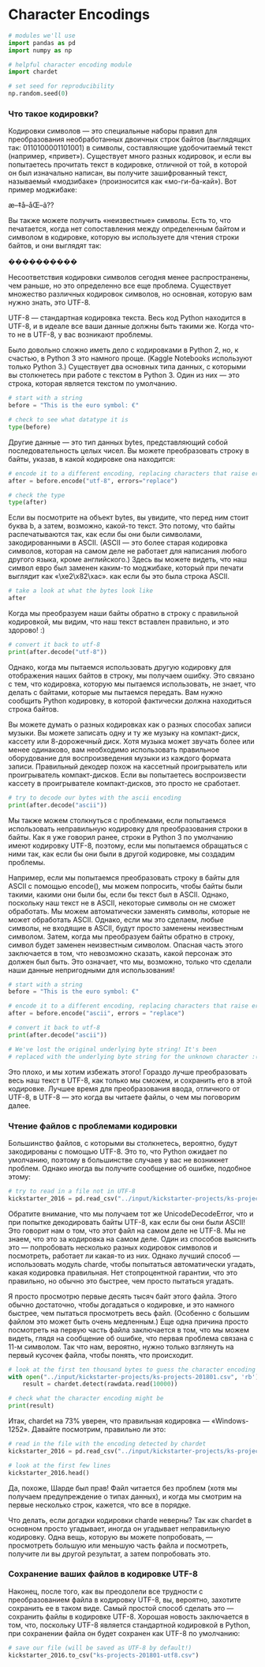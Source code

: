 # Character Encodings

```python
# modules we'll use
import pandas as pd
import numpy as np

# helpful character encoding module
import chardet

# set seed for reproducibility
np.random.seed(0)
```
### Что такое кодировки?
Кодировки символов — это специальные наборы правил для преобразования необработанных двоичных строк байтов 
(выглядящих так: 0110100001101001) в символы, составляющие удобочитаемый текст (например, «привет»). Существует 
много разных кодировок, и если вы попытаетесь прочитать текст в кодировке, отличной от той, в которой он был 
изначально написан, вы получите зашифрованный текст, называемый «модзибаке» (произносится как «мо-ги-ба-кай»). Вот 
пример моджибаке:    

æ–‡å–åŒ–ã??

Вы также можете получить «неизвестные» символы. Есть то, что печатается, когда нет сопоставления между определенным 
байтом и символом в кодировке, которую вы используете для чтения строки байтов, и они выглядят так:  

 ���������� 

Несоответствия кодировки символов сегодня менее распространены, чем раньше, но это определенно все еще проблема. 
Существует множество различных кодировок символов, но основная, которую вам нужно знать, это UTF-8. 

UTF-8 — стандартная кодировка текста. Весь код Python находится в UTF-8, и в идеале все ваши данные должны быть 
такими же. Когда что-то не в UTF-8, у вас возникают проблемы. 

Было довольно сложно иметь дело с кодировками в Python 2, но, к счастью, в Python 3 это намного проще. (Kaggle 
Notebooks используют только Python 3.) Существует два основных типа данных, с которыми вы столкнетесь при работе с 
текстом в Python 3. Один из них — это строка, которая является текстом по умолчанию.  
```python
# start with a string
before = "This is the euro symbol: €"

# check to see what datatype it is
type(before)
```
Другие данные — это тип данных bytes, представляющий собой последовательность целых чисел. Вы можете преобразовать 
строку в байты, указав, в какой кодировке она находится: 

```python
# encode it to a different encoding, replacing characters that raise errors
after = before.encode("utf-8", errors="replace")

# check the type
type(after)
```
Если вы посмотрите на объект bytes, вы увидите, что перед ним стоит буква b, а затем, возможно, какой-то текст. Это 
потому, что байты распечатываются так, как если бы они были символами, закодированными в ASCII. (ASCII — это более 
старая кодировка символов, которая на самом деле не работает для написания любого другого языка, кроме английского.) 
Здесь вы можете видеть, что наш символ евро был заменен каким-то моджибаке, который при печати выглядит как 
«\xe2\x82\xac». как если бы это была строка ASCII.

```python
# take a look at what the bytes look like
after
```
Когда мы преобразуем наши байты обратно в строку с правильной кодировкой, мы видим, что наш текст вставлен правильно,
и это здорово! :) 
```python
# convert it back to utf-8
print(after.decode("utf-8"))
```
Однако, когда мы пытаемся использовать другую кодировку для отображения наших байтов в строку, мы получаем ошибку. 
Это связано с тем, что кодировка, которую мы пытаемся использовать, не знает, что делать с байтами, которые мы 
пытаемся передать. Вам нужно сообщить Python кодировку, в которой фактически должна находиться строка байтов.  

Вы можете думать о разных кодировках как о разных способах записи музыки. Вы можете записать одну и ту же музыку на 
компакт-диск, кассету или 8-дорожечный диск. Хотя музыка может звучать более или менее одинаково, вам необходимо 
использовать правильное оборудование для воспроизведения музыки из каждого формата записи. Правильный декодер похож 
на кассетный проигрыватель или проигрыватель компакт-дисков. Если вы попытаетесь воспроизвести кассету в 
проигрывателе компакт-дисков, это просто не сработает.    

```python
# try to decode our bytes with the ascii encoding
print(after.decode("ascii"))
```
Мы также можем столкнуться с проблемами, если попытаемся использовать неправильную кодировку для преобразования 
строки в байты. Как я уже говорил ранее, строки в Python 3 по умолчанию имеют кодировку UTF-8, поэтому, если мы 
попытаемся обращаться с ними так, как если бы они были в другой кодировке, мы создадим проблемы.  

Например, если мы попытаемся преобразовать строку в байты для ASCII с помощью encode(), мы можем попросить, чтобы 
байты были такими, какими они были бы, если бы текст был в ASCII. Однако, поскольку наш текст не в ASCII, некоторые 
символы он не сможет обработать. Мы можем автоматически заменять символы, которые не может обработать ASCII. Однако, 
если мы это сделаем, любые символы, не входящие в ASCII, будут просто заменены неизвестным символом. Затем, когда мы 
преобразуем байты обратно в строку, символ будет заменен неизвестным символом. Опасная часть этого заключается в том,
что невозможно сказать, какой персонаж это должен был быть. Это означает, что мы, возможно, только что сделали наши 
данные непригодными для использования!      
```python
# start with a string
before = "This is the euro symbol: €"

# encode it to a different encoding, replacing characters that raise errors
after = before.encode("ascii", errors = "replace")

# convert it back to utf-8
print(after.decode("ascii"))

# We've lost the original underlying byte string! It's been 
# replaced with the underlying byte string for the unknown character :(
```

Это плохо, и мы хотим избежать этого! Гораздо лучше преобразовать весь наш текст в UTF-8, как только мы сможем, и 
сохранить его в этой кодировке. Лучшее время для преобразования ввода, отличного от UTF-8, в UTF-8 — это когда вы 
читаете файлы, о чем мы поговорим далее.  

### Чтение файлов с проблемами кодировки
Большинство файлов, с которыми вы столкнетесь, вероятно, будут закодированы с помощью UTF-8. Это то, что Python 
ожидает по умолчанию, поэтому в большинстве случаев у вас не возникнет проблем. Однако иногда вы получите сообщение 
об ошибке, подобное этому:
```python
# try to read in a file not in UTF-8
kickstarter_2016 = pd.read_csv("../input/kickstarter-projects/ks-projects-201612.csv")
```
Обратите внимание, что мы получаем тот же UnicodeDecodeError, что и при попытке декодировать байты UTF-8, как если 
бы они были ASCII! Это говорит нам о том, что этот файл на самом деле не UTF-8. Мы не знаем, что это за кодировка на 
самом деле. Один из способов выяснить это — попробовать несколько разных кодировок символов и посмотреть, работает 
ли какая-то из них. Однако лучший способ — использовать модуль charde, чтобы попытаться автоматически угадать, какая 
кодировка правильная. Нет стопроцентной гарантии, что это правильно, но обычно это быстрее, чем просто пытаться 
угадать.

Я просто просмотрю первые десять тысяч байт этого файла. Этого обычно достаточно, чтобы догадаться о кодировке, и 
это намного быстрее, чем пытаться просмотреть весь файл. (Особенно с большим файлом это может быть очень медленным.) 
Еще одна причина просто посмотреть на первую часть файла заключается в том, что мы можем видеть, глядя на сообщение 
об ошибке, что первая проблема связана с 11-м символом. Так что нам, вероятно, нужно только взглянуть на первый 
кусочек файла, чтобы понять, что происходит.    

```python
# look at the first ten thousand bytes to guess the character encoding
with open("../input/kickstarter-projects/ks-projects-201801.csv", 'rb') as rawdata:
    result = chardet.detect(rawdata.read(10000))

# check what the character encoding might be
print(result)
```
Итак, chardet на 73% уверен, что правильная кодировка — «Windows-1252». Давайте посмотрим, правильно ли это:
```python
# read in the file with the encoding detected by chardet
kickstarter_2016 = pd.read_csv("../input/kickstarter-projects/ks-projects-201612.csv", encoding='Windows-1252')

# look at the first few lines
kickstarter_2016.head()
```
Да, похоже, Шарде был прав! Файл читается без проблем (хотя мы получаем предупреждение о типах данных), и когда мы 
смотрим на первые несколько строк, кажется, что все в порядке. 

Что делать, если догадки кодировки charde неверны? Так как chardet в основном просто угадывает, иногда он угадывает 
неправильную кодировку. Одна вещь, которую вы можете попробовать, — просмотреть большую или меньшую часть файла и 
посмотреть, получите ли вы другой результат, а затем попробовать это.  

### Сохранение ваших файлов в кодировке UTF-8
Наконец, после того, как вы преодолели все трудности с преобразованием файла в кодировку UTF-8, вы, вероятно, 
захотите сохранить ее в таком виде. Самый простой способ сделать это — сохранить файлы в кодировке UTF-8. Хорошая 
новость заключается в том, что, поскольку UTF-8 является стандартной кодировкой в Python, при сохранении файла он 
будет сохранен как UTF-8 по умолчанию:   
```python
# save our file (will be saved as UTF-8 by default!)
kickstarter_2016.to_csv("ks-projects-201801-utf8.csv")
```


